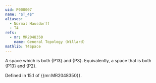 ```yaml
---
uid: P000007
name: "$T_4$"
aliases:
  - Normal Hausdorff
  - T4
refs:
  - mr: MR2048350
    name: General Topology (Willard)
mathlib: T4Space
---
```


A space which is both {P13} and {P3}.
Equivalently, a space that is both {P13} and {P2}.

Defined in 15.1 of {{mr:MR2048350}}.

